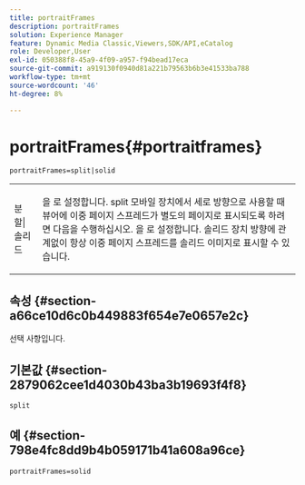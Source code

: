 ```yaml
---
title: portraitFrames
description: portraitFrames
solution: Experience Manager
feature: Dynamic Media Classic,Viewers,SDK/API,eCatalog
role: Developer,User
exl-id: 050388f8-45a9-4f09-a957-f94bead17eca
source-git-commit: a919130f0940d81a221b79563b6b3e41533ba788
workflow-type: tm+mt
source-wordcount: '46'
ht-degree: 8%

---
```


# portraitFrames{#portraitframes}

`portraitFrames=split|solid`

<table id="table_1D425B7685D448459CD3FE8D683C813C"> 
 <tbody> 
  <tr> 
   <td colname="col1"> <p> <span class="codeph"> 분할|솔리드</span> </p> </td> 
   <td colname="col2"> <p>을 로 설정합니다. <span class="codeph"> split</span> 모바일 장치에서 세로 방향으로 사용할 때 뷰어에 이중 페이지 스프레드가 별도의 페이지로 표시되도록 하려면 다음을 수행하십시오. 을 로 설정합니다. <span class="codeph"> 솔리드</span> 장치 방향에 관계없이 항상 이중 페이지 스프레드를 솔리드 이미지로 표시할 수 있습니다. </p> </td> 
  </tr> 
 </tbody> 
</table>

## 속성 {#section-a66ce10d6c0b449883f654e7e0657e2c}

선택 사항입니다.

## 기본값 {#section-2879062cee1d4030b43ba3b19693f4f8}

`split`

## 예 {#section-798e4fc8dd9b4b059171b41a608a96ce}

`portraitFrames=solid`
